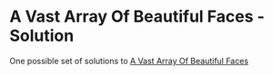 # A Vast Array Of Beautiful Faces - Solution

One possible set of solutions to [A Vast Array Of Beautiful Faces](https://github.com/abbreviatedman/a-vast-array-of-beautiful-faces)